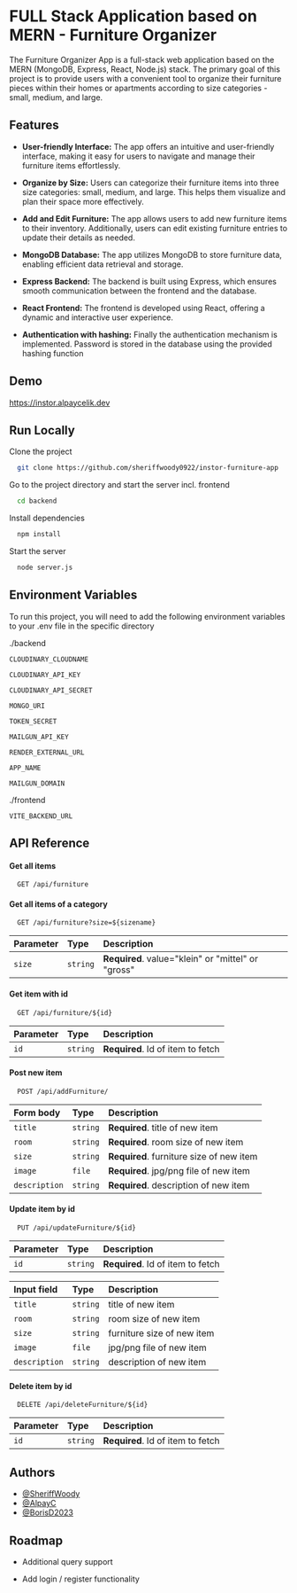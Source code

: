 ﻿# FULL Stack Application based on MERN - Furniture Organizer

The Furniture Organizer App is a full-stack web application based on the MERN (MongoDB, Express, React, Node.js) stack. The primary goal of this project is to provide users with a convenient tool to organize their furniture pieces within their homes or apartments according to size categories - small, medium, and large.

## Features

- **User-friendly Interface:** The app offers an intuitive and user-friendly interface, making it easy for users to navigate and manage their furniture items effortlessly.

- **Organize by Size:** Users can categorize their furniture items into three size categories: small, medium, and large. This helps them visualize and plan their space more effectively.

- **Add and Edit Furniture:** The app allows users to add new furniture items to their inventory. Additionally, users can edit existing furniture entries to update their details as needed.

- **MongoDB Database:** The app utilizes MongoDB to store furniture data, enabling efficient data retrieval and storage.

- **Express Backend:** The backend is built using Express, which ensures smooth communication between the frontend and the database.

- **React Frontend:** The frontend is developed using React, offering a dynamic and interactive user experience.

- **Authentication with hashing:** Finally the authentication mechanism is implemented. Password is stored in the database using the provided hashing function

## Demo

https://instor.alpaycelik.dev

## Run Locally

Clone the project

```bash
  git clone https://github.com/sheriffwoody0922/instor-furniture-app
```

Go to the project directory and start the server incl. frontend

```bash
  cd backend
```

Install dependencies

```bash
  npm install
```

Start the server

```bash
  node server.js
```

## Environment Variables

To run this project, you will need to add the following environment variables to your .env file in the specific directory

./backend

`CLOUDINARY_CLOUDNAME`

`CLOUDINARY_API_KEY`

`CLOUDINARY_API_SECRET`

`MONGO_URI`

`TOKEN_SECRET`

`MAILGUN_API_KEY`

`RENDER_EXTERNAL_URL`

`APP_NAME`

`MAILGUN_DOMAIN`

./frontend

`VITE_BACKEND_URL`

## API Reference

#### Get all items

```http
  GET /api/furniture
```

#### Get all items of a category

```http
  GET /api/furniture?size=${sizename}
```

| Parameter | Type     | Description                                        |
| :-------- | :------- | :------------------------------------------------- |
| `size`    | `string` | **Required**. value="klein" or "mittel" or "gross" |

#### Get item with id

```http
  GET /api/furniture/${id}
```

| Parameter | Type     | Description                       |
| :-------- | :------- | :-------------------------------- |
| `id`      | `string` | **Required**. Id of item to fetch |

#### Post new item

```http
  POST /api/addFurniture/
```

| Form body     | Type     | Description                              |
| :------------ | :------- | :--------------------------------------- |
| `title`       | `string` | **Required**. title of new item          |
| `room`        | `string` | **Required**. room size of new item      |
| `size`        | `string` | **Required**. furniture size of new item |
| `image`       | `file`   | **Required**. jpg/png file of new item   |
| `description` | `string` | **Required**. description of new item    |

#### Update item by id

```http
  PUT /api/updateFurniture/${id}
```

| Parameter | Type     | Description                       |
| :-------- | :------- | :-------------------------------- |
| `id`      | `string` | **Required**. Id of item to fetch |

| Input field   | Type     | Description                |
| :------------ | :------- | :------------------------- |
| `title`       | `string` | title of new item          |
| `room`        | `string` | room size of new item      |
| `size`        | `string` | furniture size of new item |
| `image`       | `file`   | jpg/png file of new item   |
| `description` | `string` | description of new item    |

#### Delete item by id

```http
  DELETE /api/deleteFurniture/${id}
```

| Parameter | Type     | Description                       |
| :-------- | :------- | :-------------------------------- |
| `id`      | `string` | **Required**. Id of item to fetch |

## Authors

- [@SheriffWoody](https://github.com/sheriffwoody0922/)
- [@AlpayC](https://www.github.com/AlpayC)
- [@BorisD2023](https://github.com/BorisD2023)

## Roadmap

- Additional query support

- Add login / register functionality
